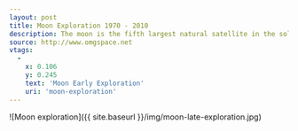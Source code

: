 ```yaml
---
layout: post
title: Moon Exploration 1970 - 2010
description: The moon is the fifth largest natural satellite in the solar system, and one quarter the diameter of Earth. The presence of the moon orbiting the Earth actually slows down Earth's rotation on it's axis. 
source: http://www.omgspace.net
vtags:
  -
    x: 0.106
    y: 0.245
    text: 'Moon Early Exploration'
    uri: 'moon-exploration'
---
```

![Moon exploration]({{ site.baseurl }}/img/moon-late-exploration.jpg)
